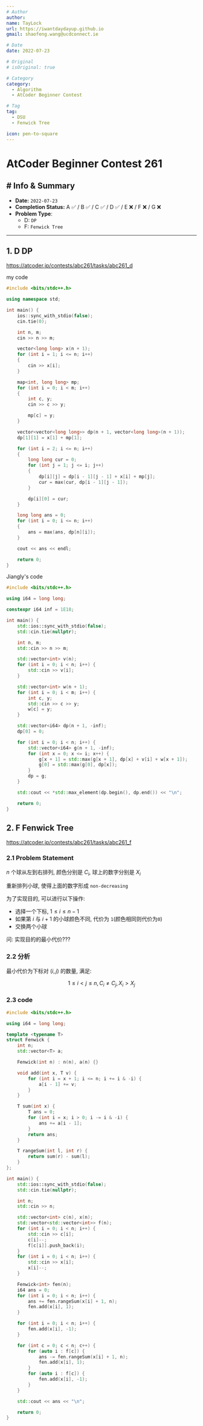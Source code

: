 ```yaml
---
# Author
author:
name: TayLock
url: https://iwantdaydayup.github.io
gmail: shaofeng.wang@ucdconnect.ie

# Date
date: 2022-07-23

# Original
# isOriginal: true

# Category
category:
  - Algorithm
  - AtCoder Beginner Contest

# Tag
tag:
  - DSU
  - Fenwick Tree

icon: pen-to-square
---
```


# AtCoder Beginner Contest 261

## # Info & Summary

- **Date:** `2022-07-23`
- **Completion Status:** A ✅ / B ✅ / C ✅ / D ✅ / E ❌ / F ❌ / G ❌
- **Problem Type**:
  - D: `DP`
  - F: `Fenwick Tree`

---

## 1. D DP

<https://atcoder.jp/contests/abc261/tasks/abc261_d>

my code

```cpp
#include <bits/stdc++.h>

using namespace std;

int main() {
    ios::sync_with_stdio(false);
    cin.tie(0);

    int n, m;
    cin >> n >> m;

    vector<long long> x(n + 1);
    for (int i = 1; i <= n; i++)
    {
        cin >> x[i];
    }

    map<int, long long> mp;
    for (int i = 0; i < m; i++)
    {
        int c, y;
        cin >> c >> y;

        mp[c] = y;
    }

    vector<vector<long long>> dp(n + 1, vector<long long>(n + 1));
    dp[1][1] = x[1] + mp[1];

    for (int i = 2; i <= n; i++)
    {
        long long cur = 0;
        for (int j = 1; j <= i; j++)
        {
            dp[i][j] = dp[i - 1][j - 1] + x[i] + mp[j];
            cur = max(cur, dp[i - 1][j - 1]);
        }

        dp[i][0] = cur;
    }

    long long ans = 0;
    for (int i = 0; i <= n; i++)
    {
        ans = max(ans, dp[n][i]);
    }

    cout << ans << endl;

    return 0;
}
```

Jiangly's code

```cpp
#include <bits/stdc++.h>

using i64 = long long;

constexpr i64 inf = 1E18;

int main() {
    std::ios::sync_with_stdio(false);
    std::cin.tie(nullptr);

    int n, m;
    std::cin >> n >> m;

    std::vector<int> v(n);
    for (int i = 0; i < n; i++) {
        std::cin >> v[i];
    }

    std::vector<int> w(n + 1);
    for (int i = 0; i < m; i++) {
        int c, y;
        std::cin >> c >> y;
        w[c] = y;
    }

    std::vector<i64> dp(n + 1, -inf);
    dp[0] = 0;

    for (int i = 0; i < n; i++) {
        std::vector<i64> g(n + 1, -inf);
        for (int x = 0; x <= i; x++) {
            g[x + 1] = std::max(g[x + 1], dp[x] + v[i] + w[x + 1]);
            g[0] = std::max(g[0], dp[x]);
        }
        dp = g;
    }

    std::cout << *std::max_element(dp.begin(), dp.end()) << "\n";

    return 0;
}

```

## 2. F Fenwick Tree

<https://atcoder.jp/contests/abc261/tasks/abc261_f>

### 2.1 Problem Statement

$n$ 个球从左到右排列, 颜色分别是 $C_i$, 球上的数字分别是 $X_i$

重新排列小球, 使得上面的数字形成 `non-decreasing`

为了实现目的, 可以进行以下操作:

- 选择一个下标, $1 \le i \le n - 1$
- 如果第 $i$ 与 $i+1$ 的小球颜色不同, 代价为 `1`(颜色相同则代价为`0`)
- 交换两个小球

问: 实现目的的最小代价???

### 2.2 分析

最小代价为下标对 $(i, j)$ 的数量, 满足:

$$1 \le i < j \le n, C_i \ne C_j, X_i > X_j$$

### 2.3 code

```cpp
#include <bits/stdc++.h>

using i64 = long long;

template <typename T>
struct Fenwick {
    int n;
    std::vector<T> a;

    Fenwick(int n) : n(n), a(n) {}

    void add(int x, T v) {
        for (int i = x + 1; i <= n; i += i & -i) {
            a[i - 1] += v;
        }
    }

    T sum(int x) {
        T ans = 0;
        for (int i = x; i > 0; i -= i & -i) {
            ans += a[i - 1];
        }
        return ans;
    }

    T rangeSum(int l, int r) {
        return sum(r) - sum(l);
    }
};

int main() {
    std::ios::sync_with_stdio(false);
    std::cin.tie(nullptr);

    int n;
    std::cin >> n;

    std::vector<int> c(n), x(n);
    std::vector<std::vector<int>> f(n);
    for (int i = 0; i < n; i++) {
        std::cin >> c[i];
        c[i]--;
        f[c[i]].push_back(i);
    }
    for (int i = 0; i < n; i++) {
        std::cin >> x[i];
        x[i]--;
    }

    Fenwick<int> fen(n);
    i64 ans = 0;
    for (int i = 0; i < n; i++) {
        ans += fen.rangeSum(x[i] + 1, n);
        fen.add(x[i], 1);
    }

    for (int i = 0; i < n; i++) {
        fen.add(x[i], -1);
    }

    for (int c = 0; c < n; c++) {
        for (auto i : f[c]) {
            ans -= fen.rangeSum(x[i] + 1, n);
            fen.add(x[i], 1);
        }
        for (auto i : f[c]) {
            fen.add(x[i], -1);
        }
    }

    std::cout << ans << "\n";

    return 0;
}

```
